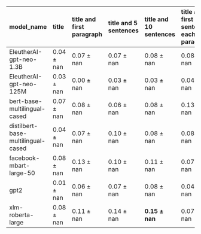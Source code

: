 | model_name                         | title          | title and first paragraph   | title and 5 sentences   | title and 10 sentences   | title and first sentence each paragraph   | raw text       |
|:-----------------------------------|:---------------|:----------------------------|:------------------------|:-------------------------|:------------------------------------------|:---------------|
| EleutherAI-gpt-neo-1.3B            | 0.04 $\pm$ nan | 0.07 $\pm$ nan              | 0.07 $\pm$ nan          | 0.08 $\pm$ nan           | 0.08 $\pm$ nan                            | 0              |
| EleutherAI-gpt-neo-125M            | 0.03 $\pm$ nan | 0.00 $\pm$ nan              | 0.03 $\pm$ nan          | 0.03 $\pm$ nan           | 0.04 $\pm$ nan                            | 0.08 $\pm$ nan |
| bert-base-multilingual-cased       | 0.07 $\pm$ nan | 0.08 $\pm$ nan              | 0.06 $\pm$ nan          | 0.08 $\pm$ nan           | 0.13 $\pm$ nan                            | 0.07 $\pm$ nan |
| distilbert-base-multilingual-cased | 0.04 $\pm$ nan | 0.07 $\pm$ nan              | 0.10 $\pm$ nan          | 0.08 $\pm$ nan           | 0.08 $\pm$ nan                            | 0.10 $\pm$ nan |
| facebook-mbart-large-50            | 0.08 $\pm$ nan | 0.13 $\pm$ nan              | 0.10 $\pm$ nan          | 0.11 $\pm$ nan           | 0.07 $\pm$ nan                            | 0.08 $\pm$ nan |
| gpt2                               | 0.01 $\pm$ nan | 0.06 $\pm$ nan              | 0.07 $\pm$ nan          | 0.08 $\pm$ nan           | 0.04 $\pm$ nan                            | 0.08 $\pm$ nan |
| xlm-roberta-large                  | 0.08 $\pm$ nan | 0.11 $\pm$ nan              | 0.14 $\pm$ nan          | **0.15 $\pm$ nan**       | 0.07 $\pm$ nan                            | 0.06 $\pm$ nan |